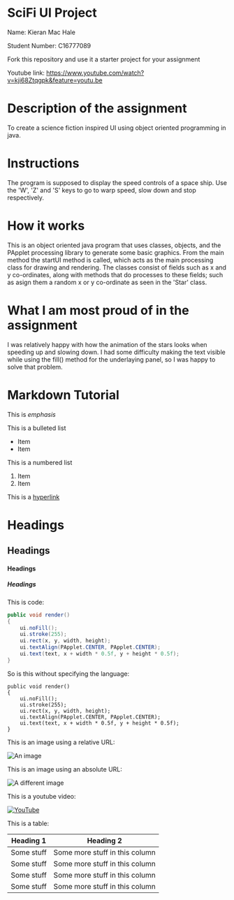 # SciFi UI Project

Name: Kieran Mac Hale

Student Number: C16777089

Fork this repository and use it a starter project for your assignment

Youtube link: https://www.youtube.com/watch?v=kji68Ztqgpk&feature=youtu.be

# Description of the assignment
To create a science fiction inspired UI using object oriented programming in java.

# Instructions
The program is supposed to display the speed controls of a space ship. Use the 'W', 'Z' and 'S' keys to go to warp speed, slow down and stop respectively. 

# How it works
This is an object oriented java program that uses classes, objects, and the PApplet processing library to generate some basic graphics. From the main method the startUI method is called, which acts as the main processing class for drawing and rendering. The classes consist of fields such as x and y co-ordinates, along with methods that do processes to these fields; such as asign them a random x or y co-ordinate as seen in the 'Star' class. 

# What I am most proud of in the assignment
I was relatively happy with how the animation of the stars looks when speeding up and slowing down. I had some difficulty making the text visible while using the fill() method for the underlaying panel, so I was happy to solve that problem.

# Markdown Tutorial

This is *emphasis*

This is a bulleted list

- Item
- Item

This is a numbered list

1. Item
1. Item

This is a [hyperlink](http://bryanduggan.org)

# Headings
## Headings
#### Headings
##### Headings

This is code:

```Java
public void render()
{
	ui.noFill();
	ui.stroke(255);
	ui.rect(x, y, width, height);
	ui.textAlign(PApplet.CENTER, PApplet.CENTER);
	ui.text(text, x + width * 0.5f, y + height * 0.5f);
}
```

So is this without specifying the language:

```
public void render()
{
	ui.noFill();
	ui.stroke(255);
	ui.rect(x, y, width, height);
	ui.textAlign(PApplet.CENTER, PApplet.CENTER);
	ui.text(text, x + width * 0.5f, y + height * 0.5f);
}
```

This is an image using a relative URL:

![An image](images/p8.png)

This is an image using an absolute URL:

![A different image](https://bryanduggandotorg.files.wordpress.com/2019/02/infinite-forms-00045.png?w=595&h=&zoom=2)

This is a youtube video:

[![YouTube](http://img.youtube.com/vi/J2kHSSFA4NU/0.jpg)](https://www.youtube.com/watch?v=J2kHSSFA4NU)

This is a table:

| Heading 1 | Heading 2 |
|-----------|-----------|
|Some stuff | Some more stuff in this column |
|Some stuff | Some more stuff in this column |
|Some stuff | Some more stuff in this column |
|Some stuff | Some more stuff in this column |

